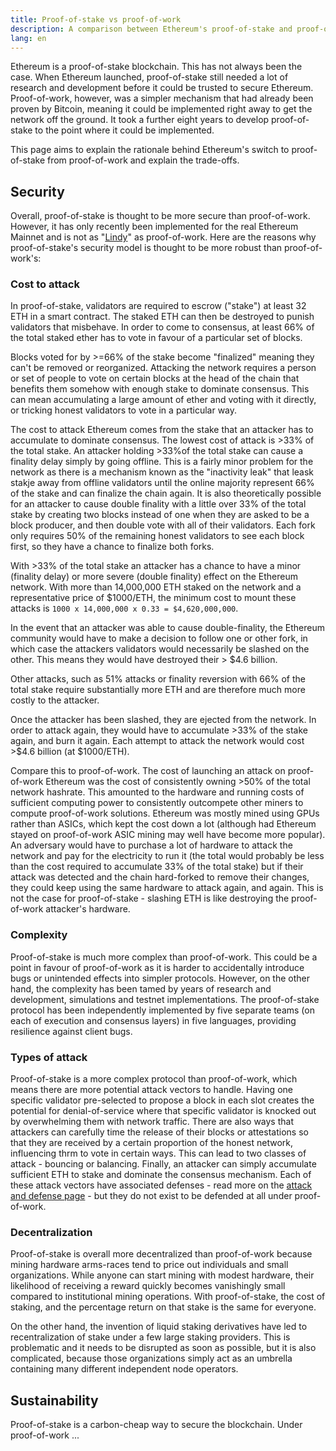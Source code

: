 ```yaml
---
title: Proof-of-stake vs proof-of-work
description: A comparison between Ethereum's proof-of-stake and proof-of-work based consensus mechanism
lang: en
---
```


Ethereum is a proof-of-stake blockchain. This has not always been the case. When Ethereum launched, proof-of-stake still needed a lot of research and development before it could be trusted to secure Ethereum. Proof-of-work, however, was a simpler mechanism that had already been proven by Bitcoin, meaning it could be implemented right away to get the network off the ground. It took a further eight years to develop proof-of-stake to the point where it could be implemented.

This page aims to explain the rationale behind Ethereum's switch to proof-of-stake from proof-of-work and explain the trade-offs.

## Security

Overall, proof-of-stake is thought to be more secure than proof-of-work. However, it has only recently been implemented for the real Ethereum Mainnet and is not as "[Lindy](https://en.wikipedia.org/wiki/Lindy_effect)" as proof-of-work. Here are the reasons why proof-of-stake's security model is thought to be more robust than proof-of-work's:

### Cost to attack

In proof-of-stake, validators are required to escrow ("stake") at least 32 ETH in a smart contract. The staked ETH can then be destroyed to punish validators that misbehave. In order to come to consensus, at least 66% of the total staked ether has to vote in favour of a particular set of blocks.

Blocks voted for by >=66% of the stake become "finalized" meaning they can't be removed or reorganized. Attacking the network requires a person or set of people to vote on certain blocks at the head of the chain that benefits them somehow with enough stake to dominate consensus. This can mean accumulating a large amount of ether and voting with it directly, or tricking honest validators to vote in a particular way.

The cost to attack Ethereum comes from the stake that an attacker has to accumulate to dominate consensus. The lowest cost of attack is >33% of the total stake. An attacker holding >33%of the total stake can cause a finality delay simply by going offline. This is a fairly minor problem for the network as there is a mechanism known as the "inactivity leak" that leask stakje away from offline validators until the online majority represent 66% of the stake and can finalize the chain again. It is also theoretically possible for an attacker to cause double finality with a little over 33% of the total stake by creating two blocks instead of one when they are asked to be a block producer, and then double vote with all of their validators. Each fork only requires 50% of the remaining honest validators to see each block first, so they have a chance to finalize both forks.

With >33% of the total stake an attacker has a chance to have a minor (finality delay) or more severe (double finality) effect on the Ethereum network. With more than 14,000,000 ETH staked on the network and a representative price of $1000/ETH, the minimum cost to mount these attacks is `1000 x 14,000,000 x 0.33 = $4,620,000,000`.

In the event that an attacker was able to cause double-finality, the Ethereum community would have to make a decision to follow one or other fork, in which case the attackers validators would necessarily be slashed on the other. This means they would have destroyed their > $4.6 billion.

Other attacks, such as 51% attacks or finality reversion with 66% of the total stake require substantially more ETH and are therefore much more costly to the attacker.

Once the attacker has been slashed, they are ejected from the network. In order to attack again, they would have to accumulate >33% of the stake again, and burn it again. Each attempt to attack the network would cost >$4.6 billion (at $1000/ETH).

Compare this to proof-of-work. The cost of launching an attack on proof-of-work Ethereum was the cost of consistently owning >50% of the total network hashrate. This amounted to the hardware and running costs of sufficient computing power to consistently outcompete other miners to compute proof-of-work solutions. Ethereum was mostly mined using GPUs rather than ASICs, which kept the cost down a lot (although had Ethereum stayed on proof-of-work ASIC mining may well have become more popular). An adversary would have to purchase a lot of hardware to attack the network and pay for the electricity to run it (the total would probably be less than the cost required to accumulate 33% of the total stake) but if their attack was detected and the chain hard-forked to remove their changes, they could keep using the same hardware to attack again, and again. This is not the case for proof-of-stake - slashing ETH is like destroying the proof-of-work attacker's hardware.

### Complexity

Proof-of-stake is much more complex than proof-of-work. This could be a point in favour of proof-of-work as it is harder to accidentally introduce bugs or unintended effects into simpler protocols. However, on the other hand, the complexity has been tamed by years of research and development, simulations and testnet implementations. The proof-of-stake protocol has been independently implemented by five separate teams (on each of execution and consensus layers) in five languages, providing resilience against client bugs.

### Types of attack

Proof-of-stake is a more complex protocol than proof-of-work, which means there are more potential attack vectors to handle. Having one specific validator pre-selected to propose a block in each slot creates the potential for denial-of-service where that specific validator is knocked out by overwhelming them with network traffic. There are also ways that attackers can carefully time the release of their blocks or attestations so that they are received by a certain proportion of the honest network, influencing thrm to vote in certain ways. This can lead to two classes of attack - bouncing or balancing. Finally, an attacker can simply accumulate sufficient ETH to stake and dominate the consensus mechanism. Each of these attack vectors have associated defenses - read more on the [attack and defense page](/developers/docs/consensus-mechanisms/pos/attack-and-defense) - but they do not exist to be defended at all under proof-of-work.

### Decentralization

Proof-of-stake is overall more decentralized than proof-of-work because mining hardware arms-races tend to price out individuals and small organizations. While anyone can start mining with modest hardware, their likelihood of receiving a reward quickly becomes vanishingly small compared to institutional mining operations. With proof-of-stake, the cost of staking, and the percentage return on that stake is the same for everyone.

On the other hand, the invention of liquid staking derivatives have led to recentralization of stake under a few large staking providers. This is problematic and it needs to be disrupted as soon as possible, but it is also complicated, because those organizations simply act as an umbrella containing many different independent node operators.

## Sustainability

Proof-of-stake is a carbon-cheap way to secure the blockchain. Under proof-of-work ...
